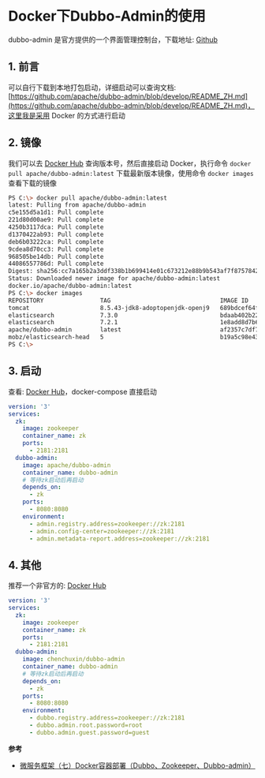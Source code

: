 # Docker下Dubbo-Admin的使用

dubbo-admin 是官方提供的一个界面管理控制台，下载地址: [Github](https://github.com/apache/dubbo-admin)

## 1. 前言

可以自行下载到本地打包启动，详细启动可以查询文档: [https://github.com/apache/dubbo-admin/blob/develop/README_ZH.md](https://github.com/apache/dubbo-admin/blob/develop/README_ZH.md)，这里我是采用 Docker 的方式进行启动

## 2. 镜像

我们可以去 [Docker Hub](https://hub.docker.com/r/apache/dubbo-admin/tags) 查询版本号，然后直接启动 Docker，执行命令 `docker pull apache/dubbo-admin:latest` 下载最新版本镜像，使用命令 `docker images` 查看下载的镜像

```bash
PS C:\> docker pull apache/dubbo-admin:latest
latest: Pulling from apache/dubbo-admin
c5e155d5a1d1: Pull complete
221d80d00ae9: Pull complete
4250b3117dca: Pull complete
d1370422ab93: Pull complete
deb6b03222ca: Pull complete
9cdea8d70cc3: Pull complete
968505be14db: Pull complete
44086557786d: Pull complete
Digest: sha256:cc7a165b2a3ddf338b1b699414e01c673212e88b9b543af7f8757842997124ec
Status: Downloaded newer image for apache/dubbo-admin:latest
docker.io/apache/dubbo-admin:latest
PS C:\> docker images
REPOSITORY                TAG                               IMAGE ID            CREATED             SIZE
tomcat                    8.5.43-jdk8-adoptopenjdk-openj9   689bdcef64fe        4 months ago        339MB
elasticsearch             7.3.0                             bdaab402b220        4 months ago        806MB
elasticsearch             7.2.1                             1e8add8d7b66        4 months ago        862MB
apache/dubbo-admin        latest                            af2357c7df7e        7 months ago        489MB
mobz/elasticsearch-head   5                                 b19a5c98e43b        2 years ago         824MB
PS C:\>
```

## 3. 启动

查看: [Docker Hub](https://hub.docker.com/r/apache/dubbo-admin)，docker-compose 直接启动

```yml
version: '3'
services:
  zk:
    image: zookeeper
    container_name: zk
    ports:
      - 2181:2181
  dubbo-admin:
    image: apache/dubbo-admin
    container_name: dubbo-admin
    # 等待zk启动后再启动
    depends_on:
      - zk
    ports:
      - 8080:8080
    environment:
      - admin.registry.address=zookeeper://zk:2181
      - admin.config-center=zookeeper://zk:2181
      - admin.metadata-report.address=zookeeper://zk:2181
```

## 4. 其他

推荐一个非官方的: [Docker Hub](https://hub.docker.com/r/chenchuxin/dubbo-admin)

```yml
version: '3'
services:
  zk:
    image: zookeeper
    container_name: zk
    ports:
      - 2181:2181
  dubbo-admin:
    image: chenchuxin/dubbo-admin
    container_name: dubbo-admin
    # 等待zk启动后再启动
    depends_on:
      - zk
    ports:
      - 8080:8080
    environment:
      - dubbo.registry.address=zookeeper://zk:2181
      - dubbo.admin.root.password=root
      - dubbo.admin.guest.password=guest
```

**参考**

* [微服务框架（七）Docker容器部署（Dubbo、Zookeeper、Dubbo-admin）](https://blog.csdn.net/why_still_confused/article/details/81545336)
